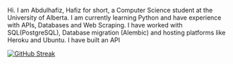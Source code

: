 Hi. I am Abdulhafiz, Hafiz for short, a Computer Science student at the University of Alberta. 
I am currently learning Python and have experience with APIs, Databases and Web Scraping.
I have worked with SQL(PostgreSQL), Database migration (Alembic) and hosting platforms like Heroku and Ubuntu. I have built an API




[![GitHub Streak](https://streak-stats.demolab.com?user=haaffiiizzz&theme=highcontrast&hide_border=true)](https://git.io/streak-stats)
